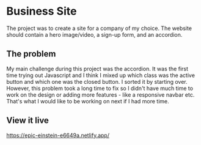 # Business Site
The project was to create a site for a company of my choice. The website should contain a hero image/video, a sign-up form, and an accordion.

## The problem
My main challenge during this project was the accordion. It was the first time trying out Javascript and I think I mixed up which class was the active button and which one was the closed button. I sorted it by starting over. However, this problem took a long time to fix so I didn't have much time to work on the design or adding more features - like a responsive navbar etc. That's what I would like to be working on next if I had more time.

## View it live
https://epic-einstein-e6649a.netlify.app/
